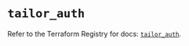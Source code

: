 # `tailor_auth`

Refer to the Terraform Registry for docs: [`tailor_auth`](https://registry.terraform.io/providers/tailor-platform/tailor/0.0.9/docs/resources/auth).
